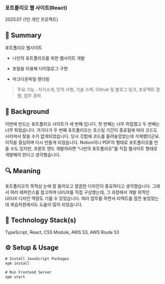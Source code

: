 ### 포트폴리오 웹 사이트(React)

2025.07 (1인 개인 프로젝트)

## 📌 Summary

포트폴리오 웹사이트

- 나만의 포트폴리오를 위한 웹사이트 개발

- 포털을 이용해 다이얼로그 구현

- 마크다운파일 랜더링

> 주요 기능 : 자기소개, 인적 사항, 기술 스택, Github 및 블로그 링크, 프로젝트 경험, 업무 경력

## 🤔 Background

이번에 만드는 포트폴리오 사이트가 세 번째 입니다.
첫 번째는 너무 허접했고 두 번째는 너무 튀었습니다.
거기다가 두 번째 포트폴리오는 호스팅 기간이 종료됨에 따라 코드도 사라져서 찾을 수가 없게되었습니다.
당시 깃헙에 코드를 올려놓았었는데 삭제했더군요.
이직을 결심하며 다시 만들게 되었습니다.
Notion이나 PDF의 형태로 포트폴리오를 만들 수도 있지만, 프론트 엔드 개발자라면 "나만의 포트폴리오"를 직접 웹사이트 형태로 개발해야 한다고 생각했습니다.

## 🔍 Meaning

포트폴리오의 목적상 눈에 잘 들어오고 깔끔한 디자인이 중요하다고 생각했습니다.
그래서 여러 레퍼런스를 참고하며 UI/UX를 직접 구상했는데, 그 과정에서 개발 외적인 UI/UX 디자인 역량도 기를 수 있었습니다.
여러 업무를 하면서 리액트를 잠깐 놓았었는데 복습차원에서도 도움이 많이 되었습니다.

## 🔨 Technology Stack(s)

TypeScript, React, CSS Module, AWS S3, AWS Route 53

## ⚙️ Setup & Usage

```cmd
# Install JavaScript Packages
npm install

# Run Frontend Server
npm start
```
